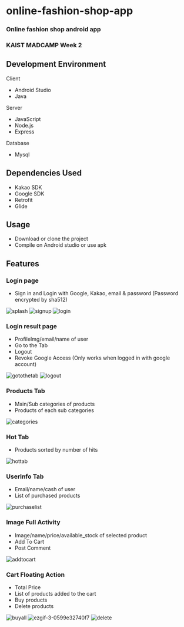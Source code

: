 # online-fashion-shop-app
### Online fashion shop android app
### KAIST MADCAMP Week 2

## Development Environment
Client
- Android Studio
- Java

Server
- JavaScript
- Node.js
- Express

Database
- Mysql


## Dependencies Used
- Kakao SDK
- Google SDK
- Retrofit
- Glide

## Usage
- Download or clone the project
- Compile on Android studio or use apk

## Features

### Login page
- Sign in and Login with Google, Kakao, email & password (Password encrypted by sha512)

![splash](https://user-images.githubusercontent.com/65812107/135451877-bfa4569a-f654-4f55-8b81-37cc8e4d13bd.gif)
![signup](https://user-images.githubusercontent.com/65812107/135451718-18d81034-b505-4edf-afeb-cb41e6d12240.gif)
![login](https://user-images.githubusercontent.com/65812107/135451729-5e426b00-2d21-4293-8776-6e85603ae4fa.gif)

### Login result page
- ProfileImg/email/name of user
- Go to the Tab
- Logout
- Revoke Google Access (Only works when logged in with google account)

![gotothetab](https://user-images.githubusercontent.com/65812107/135451735-bb85d8b8-867b-4a2f-89a7-659e416ef78b.gif)
![logout](https://user-images.githubusercontent.com/65812107/135451728-b0db6ed6-afd0-4660-b692-12c50cdee9cd.gif)

### Products Tab
- Main/Sub categories of products
- Products of each sub categories

![categories](https://user-images.githubusercontent.com/65812107/135451740-0ea4aae4-6af4-43b5-a3e2-695aad52578a.gif)


### Hot Tab
- Products sorted by number of hits

![hottab](https://user-images.githubusercontent.com/65812107/135451731-10b3dc78-477f-4a4d-91c8-63bd2fb0e7dd.gif)

### UserInfo Tab
- Email/name/cash of user
- List of purchased products

![purchaselist](https://user-images.githubusercontent.com/65812107/135451724-8f36fe73-8389-47ea-9f70-a14314005f65.gif)

### Image Full Activity
- Image/name/price/available_stock of selected product
- Add To Cart
- Post Comment

![addtocart](https://user-images.githubusercontent.com/65812107/135451744-32f422df-0135-44a9-b1f8-ce93a77943ff.gif)


### Cart Floating Action
- Total Price
- List of products added to the cart
- Buy products
- Delete products

![buyall](https://user-images.githubusercontent.com/65812107/135451741-d4d4a062-5d4e-41c1-aa2a-975e904f6812.gif)
![ezgif-3-0599e32740f7](https://user-images.githubusercontent.com/65812107/135451726-f13fd109-1d39-4ce9-9618-53e7fbb84eff.gif)
![delete](https://user-images.githubusercontent.com/65812107/135451737-9571c0eb-82f9-489a-aa77-56c8286d2104.gif)
